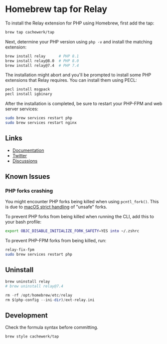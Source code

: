 # Homebrew tap for Relay

To install the Relay extension for PHP using Homebrew, first add the tap:

```bash
brew tap cachewerk/tap
```

Next, determine your PHP version using `php -v` and install the matching extension:

```bash
brew install relay      # PHP 8.1
brew install relay@8.0  # PHP 8.0
brew install relay@7.4  # PHP 7.4
```

The installation might abort and you'll be prompted to install some PHP extensions that Relay requires. You can install them using PECL:

```bash
pecl install msgpack
pecl install igbinary
```

After the installation is completed, be sure to restart your PHP-FPM and web server services:

```bash
sudo brew services restart php
sudo brew services restart nginx
```

## Links

- [Documentation](https://relaycache.com/docs)
- [Twitter](https://twitter.com/RelayCache)
- [Discussions](https://github.com/cachewerk/relay/discussions)

## Known Issues

### PHP forks crashing

You might encounter PHP forks being killed when using `pcntl_fork()`. This is due to [macOS strict handling](https://www.wefearchange.org/2018/11/forkmacos.rst.html) of "unsafe" forks.

To prevent PHP forks from being killed when running the CLI, add this to your bash profile: 

```bash
export OBJC_DISABLE_INITIALIZE_FORK_SAFETY=YES into ~/.zshrc
```

To prevent PHP-FPM forks from being killed, run:

```bash
relay-fix-fpm
sudo brew services restart php
```

## Uninstall

```php
brew uninstall relay
# brew uninstall relay@7.4

rm -rf /opt/homebrew/etc/relay
rm $(php-config --ini-dir)/ext-relay.ini
```

## Development

Check the formula syntax before committing.

```bash
brew style cachewerk/tap
```
